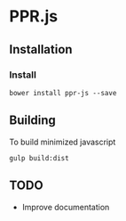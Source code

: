 # PPR.js

## Installation

### Install

    bower install ppr-js --save

## Building

To build minimized javascript

    gulp build:dist

## TODO

* Improve documentation
